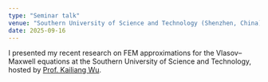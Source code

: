 ```yaml
---
type: "Seminar talk"
venue: "Southern University of Science and Technology (Shenzhen, China)"
date: 2025-09-16
---
```


I presented my recent research on FEM approximations for the Vlasov–Maxwell equations at the Southern University of Science and Technology, hosted by [Prof. Kailiang Wu](https://sites.google.com/site/klwuhomepage/).
